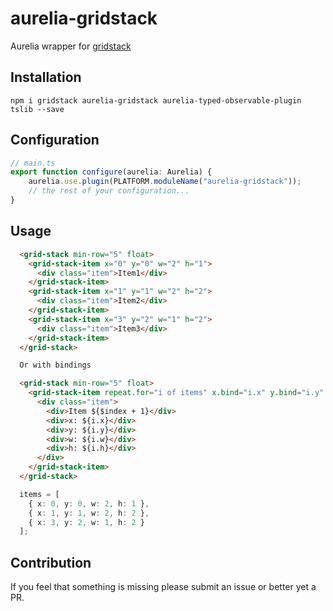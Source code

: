 # aurelia-gridstack
Aurelia wrapper for [gridstack](https://github.com/gridstack/gridstack.js)

## Installation

```
npm i gridstack aurelia-gridstack aurelia-typed-observable-plugin tslib --save
```

## Configuration

```typescript
// main.ts
export function configure(aurelia: Aurelia) {
    aurelia.use.plugin(PLATFORM.moduleName("aurelia-gridstack"));
    // the rest of your configuration...
}
```

## Usage

```html
  <grid-stack min-row="5" float>
    <grid-stack-item x="0" y="0" w="2" h="1">
      <div class="item">Item1</div>
    </grid-stack-item>
    <grid-stack-item x="1" y="1" w="2" h="2">
      <div class="item">Item2</div>
    </grid-stack-item>
    <grid-stack-item x="3" y="2" w="1" h="2">
      <div class="item">Item3</div>
    </grid-stack-item>
  </grid-stack>

  Or with bindings

  <grid-stack min-row="5" float>
    <grid-stack-item repeat.for="i of items" x.bind="i.x" y.bind="i.y" w.bind="i.w" h.bind="i.h">
      <div class="item">
        <div>Item ${$index + 1}</div>
        <div>x: ${i.x}</div>
        <div>y: ${i.y}</div>
        <div>w: ${i.w}</div>
        <div>h: ${i.h}</div>
      </div>
    </grid-stack-item>
  </grid-stack>
```

```ts
  items = [
    { x: 0, y: 0, w: 2, h: 1 },
    { x: 1, y: 1, w: 2, h: 2 },
    { x: 3, y: 2, w: 1, h: 2 }
  ];
```

## Contribution

If you feel that something is missing please submit an issue or better yet a PR.
